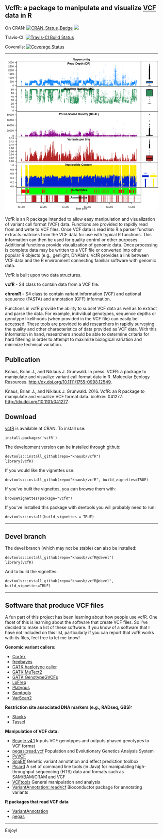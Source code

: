 
## VcfR: a package to manipulate and visualize [VCF](https://github.com/samtools/hts-specs) data in R


On CRAN:
[![CRAN_Status_Badge](http://www.r-pkg.org/badges/version/vcfR)](https://cran.r-project.org/package=vcfR)
[![](http://cranlogs.r-pkg.org/badges/grand-total/vcfR)](https://cran.r-project.org/package=vcfR)

Travis-CI:
[![Travis-CI Build Status](https://travis-ci.org/knausb/vcfR.png?branch=master)](https://travis-ci.org/knausb/vcfR)

Coveralls:
[![Coverage Status](https://coveralls.io/repos/github/knausb/vcfR/badge.svg?branch=master)](https://coveralls.io/github/knausb/vcfR?branch=master)

*****


![Supercontig_50](pinfsc50.png)


VcfR is an R package intended to allow easy manipulation and visualization of variant call format (VCF) data.
Functions are provided to rapidly read from and write to VCF files.
Once VCF data is read into R a parser function extracts matrices from the VCF data for use with typical R functions.
This information can then be used for quality control or other purposes.
Additional functions provide visualization of genomic data.
Once processing is complete data may be written to a VCF file or converted into other popular R objects (e.g., genlight, DNAbin).
VcfR provides a link between VCF data and the R environment connecting familiar software with genomic data.


VcfR is built upon two data structures.

**vcfR** - S4 class to contain data from a VCF file.

**chromR** - S4 class to contain variant information (VCF) and optional sequence (FASTA) and annotation (GFF) information.


Functions in vcfR provide the ability to subset VCF data as well as to extract and parse the data.
For example, individual genotypes, sequence depths or genotype likelihoods (when provided in the VCF file) can easily be accessed.
These tools are provided to aid researchers in rapidly surveying the quality and other characteristics of data provided as VCF data.
With this information in hand, researchers should be able to determine criteria for hard filtering in order to attempt to maximize biological variation and minimize technical variation.


## Publication

Knaus, Brian J., and Niklaus J. Grunwald. In press. VCFR: a package to manipulate and visualize variant call format data in R. Molecular Ecology Resources. http://dx.doi.org/10.1111/1755-0998.12549.


Knaus, Brian J., and Niklaus J. Grunwald. 2016. VcfR: an R package to manipulate and visualize VCF format data. bioRxiv: 041277. http://dx.doi.org/10.1101/041277.


## Download

[vcfR](https://cran.r-project.org/package=vcfR) is available at CRAN.
To install use:

    install.packages('vcfR')



The development version can be installed through github:

    devtools::install_github(repo="knausb/vcfR")
    library(vcfR)


If you would like the vignettes use:

    devtools::install_github(repo="knausb/vcfR", build_vignettes=TRUE)


If you've built the vignettes, you can browse them with:

    browseVignettes(package="vcfR")


If you've installed this package with devtools you will probably need to run:

    devtools::install(build_vignettes = TRUE)
    

------

## Devel branch

The devel branch (which may not be stable) can also be installed:

    devtools::install_github(repo="knausb/vcfR@devel")
    library(vcfR)


And to build the vignettes:

    devtools::install_github(repo="knausb/vcfR@devel", build_vignettes=TRUE)


------

## Software that produce VCF files


A fun part of this project has been learning about how people use vcfR.
One facet of this is learning about the software that create VCF files.
So I've decided to make a list of these software.
If you know of a software that I have not included on this list, particularly if you can report that vcfR works with its files, feel free to let me know!


**Genomic variant callers:**

* [Cortex](http://cortexassembler.sourceforge.net/)
* [freebayes](https://github.com/ekg/freebayes)
* [GATK haplotype caller](https://www.broadinstitute.org/gatk/guide/tooldocs/org_broadinstitute_gatk_tools_walkers_haplotypecaller_HaplotypeCaller.php)
* [GATK MuTect2](https://www.broadinstitute.org/gatk/guide/tooldocs/org_broadinstitute_gatk_tools_walkers_cancer_m2_MuTect2.php)
* [GATK GenotypeGVCFs](https://www.broadinstitute.org/gatk/guide/tooldocs/org_broadinstitute_gatk_tools_walkers_variantutils_GenotypeGVCFs.php)
* [LoFreq](http://csb5.github.io/lofreq/)
* [Platypus](http://www.well.ox.ac.uk/platypus)
* [Samtools](http://www.htslib.org/)
* [VarScan2](http://dkoboldt.github.io/varscan/)


**Restriction site associated DNA markers (e.g., RADseq, GBS):**

* [Stacks](http://catchenlab.life.illinois.edu/stacks/)
* [Tassel](http://www.maizegenetics.net/#!tassel/c17q9)

**Manipulation of VCF data:**

* [Beagle v4.1](https://faculty.washington.edu/browning/beagle/beagle.html) Inputs VCF genotypes and outputs phased genotypes to VCF format
* [pegas::read.vcf](https://cran.r-project.org/package=pegas) Population and Evolutionary Genetics Analysis System
* [PyVCF](https://pyvcf.readthedocs.io/en/latest/)
* [SnpEff](http://snpeff.sourceforge.net/) Genetic variant annotation and effect prediction toolbox
* [Picard](http://broadinstitute.github.io/picard/index.html) A set of command line tools (in Java) for manipulating high-throughput sequencing (HTS) data and formats such as SAM/BAM/CRAM and VCF
* [VCFtools](https://vcftools.github.io/) General manipulation and analysis
* [VariantAnnotation::readVcf](https://bioconductor.org/packages/release/bioc/html/VariantAnnotation.html) Bioconductor package for annotating variants

**R packages that read VCF data**

* [VariantAnnotation](https://bioconductor.org/packages/release/bioc/html/VariantAnnotation.html)
* [pegas](https://cran.r-project.org/package=pegas)

------

Enjoy!

